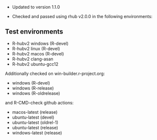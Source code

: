 * Updated to version 1.1.0

* Checked and passed using rhub v2.0.0 in the following environments:

## Test environments
- R-hubv2 windows (R-devel)
- R-hubv2 linux (R-devel)
- R-hubv2 macos (R-devel)
- R-hubv2 clang-asan
- R-hubv2 ubuntu-gcc12

Additionally checked on win-builder.r-project.org:

- windows (R-devel)
- windows (R-release)
- windows (R-oldrelease)

and R-CMD-check github actions:

- macos-latest (release)
- ubuntu-latest (devel)
- ubuntu-latest (oldrel-1)
- ubuntu-latest (release)
- windows-latest (release)


